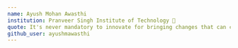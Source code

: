 ```yaml
---
name: Ayush Mohan Awasthi 
institution: Pranveer Singh Institute of Technology 🚩 
quote: It's never mandatory to innovate for bringing changes that can change the world. A simple fixing pothole can also make you happy. 
github_user: ayushmawasthi
---
```

